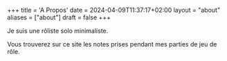 +++
title = 'A Propos'
date = 2024-04-09T11:37:17+02:00
layout = "about"
aliases = ["about"]
draft = false
+++

Je suis une rôliste solo minimaliste.

Vous trouverez sur ce site les notes prises pendant mes parties de jeu de rôle.
